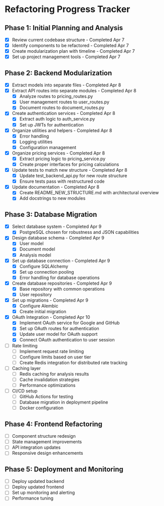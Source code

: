 # Refactoring Progress Tracker

## Phase 1: Initial Planning and Analysis

- [x] Review current codebase structure - Completed Apr 7
- [x] Identify components to be refactored - Completed Apr 7
- [x] Create modularization plan with timeline - Completed Apr 7
- [x] Set up project management tools - Completed Apr 7

## Phase 2: Backend Modularization

- [x] Extract models into separate files - Completed Apr 8
- [x] Extract API routes into separate modules - Completed Apr 8
  - [x] Analyze routes to pricing_routes.py
  - [x] User management routes to user_routes.py
  - [x] Document routes to document_routes.py
- [x] Create authentication services - Completed Apr 8
  - [x] Extract auth logic to auth_service.py
  - [x] Set up JWTs for authentication
- [x] Organize utilities and helpers - Completed Apr 8
  - [x] Error handling
  - [x] Logging utilities
  - [x] Configuration management
- [x] Organize pricing services - Completed Apr 8
  - [x] Extract pricing logic to pricing_service.py
  - [x] Create proper interfaces for pricing calculations
- [x] Update tests to match new structure - Completed Apr 8
  - [x] Update test_backend_api.py for new route structure
  - [x] Ensure tests pass with restructured code
- [x] Update documentation - Completed Apr 8
  - [x] Create README_NEW_STRUCTURE.md with architectural overview
  - [x] Add docstrings to new modules

## Phase 3: Database Migration

- [x] Select database system - Completed Apr 9
  - [x] PostgreSQL chosen for robustness and JSON capabilities
- [x] Design database schema - Completed Apr 9
  - [x] User model
  - [x] Document model
  - [x] Analysis model
- [x] Set up database connection - Completed Apr 9
  - [x] Configure SQLAlchemy
  - [x] Set up connection pooling
  - [x] Error handling for database operations
- [x] Create database repositories - Completed Apr 9
  - [x] Base repository with common operations
  - [x] User repository
- [x] Set up migrations - Completed Apr 9
  - [x] Configure Alembic
  - [x] Create initial migration
- [x] OAuth Integration - Completed Apr 10
  - [x] Implement OAuth service for Google and GitHub
  - [x] Set up OAuth routes for authentication
  - [x] Update user model for OAuth support
  - [x] Connect OAuth authentication to user session
- [ ] Rate limiting
  - [ ] Implement request rate limiting
  - [ ] Configure limits based on user tier
  - [ ] Create Redis integration for distributed rate tracking
- [ ] Caching layer
  - [ ] Redis caching for analysis results
  - [ ] Cache invalidation strategies
  - [ ] Performance optimizations
- [ ] CI/CD setup
  - [ ] GitHub Actions for testing
  - [ ] Database migration in deployment pipeline
  - [ ] Docker configuration

## Phase 4: Frontend Refactoring

- [ ] Component structure redesign
- [ ] State management improvements
- [ ] API integration updates
- [ ] Responsive design enhancements

## Phase 5: Deployment and Monitoring

- [ ] Deploy updated backend
- [ ] Deploy updated frontend
- [ ] Set up monitoring and alerting
- [ ] Performance tuning
